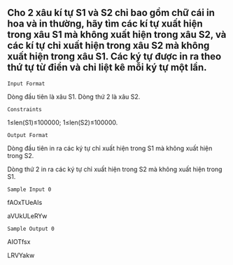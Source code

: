 ## Cho 2 xâu kí tự S1 và S2 chỉ bao gồm chữ cái in hoa và in thường, hãy tìm các kí tự xuất hiện trong xâu S1 mà không xuất hiện trong xâu S2, và các kí tự chỉ xuất hiện trong xâu S2 mà không xuất hiện trong xâu S1. Các ký tự được in ra theo thứ tự từ điển và chỉ liệt kê mỗi ký tự một lần.
`Input Format`

Dòng đầu tiên là xâu S1. Dòng thứ 2 là xâu S2.

`Constraints`

1≤len(S1)≤100000; 1≤len(S2)≤100000.

`Output Format`

Dòng đầu tiên in ra các ký tự chỉ xuất hiện trong S1 mà không xuất hiện trong S2.

Dòng thứ 2 in ra các ký tự chỉ xuất hiện trong S2 mà không xuất hiện trong S1.

`Sample Input 0`

fAOxTUeAIs

aVUkULeRYw

`Sample Output 0`

AIOTfsx

LRVYakw
